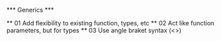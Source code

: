 *** Generics ***

** 01 Add flexibility to existing function, types, etc
** 02 Act like function parameters, but for types
** 03 Use angle braket syntax (<>)
